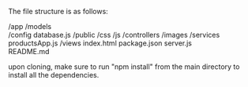 The file structure is as follows:

/app                    <!-- all our files for the node components (e.g. routes and models) -->
  /models       
/config                 <!-- all our configuration stuff will go here -->
  database.js 
/public                 <!-- this will hold all the files for the frontend (Angular Application stuff) -->
  /css
  /js
    /controllers
    /images
    /services
   productsApp.js       <!-- the angularjs code for our web app -->
  /views
  index.html            <!-- the main view -->
package.json            <!-- the npm configuration to install whatever depenedencies/models are needed for nodejs -->
server.js               <!-- the node configuration file -->     
README.md               <!-- the readme file -->


upon cloning, make sure to run "npm install" from the main directory to install all the dependencies.
